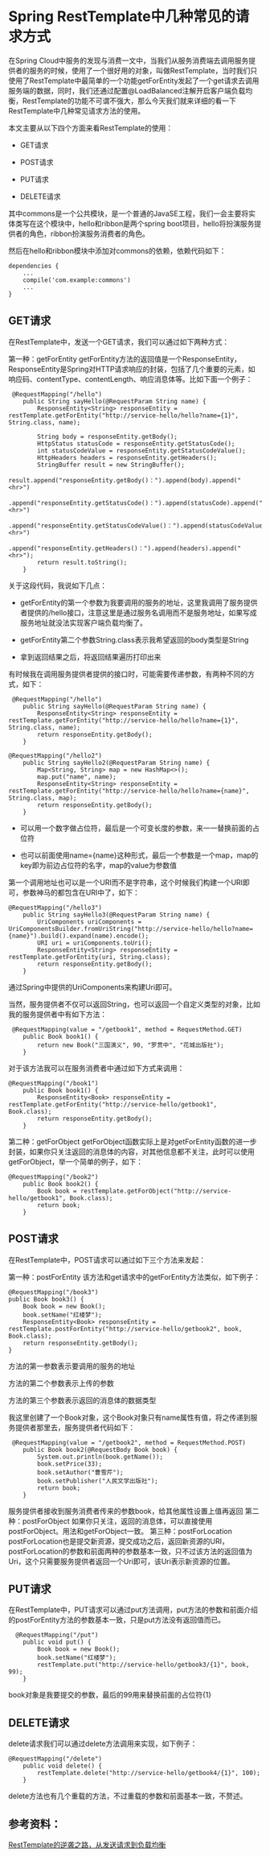 # Spring RestTemplate中几种常见的请求方式

在Spring Cloud中服务的发现与消费一文中，当我们从服务消费端去调用服务提供者的服务的时候，使用了一个很好用的对象，叫做RestTemplate，当时我们只使用了RestTemplate中最简单的一个功能getForEntity发起了一个get请求去调用服务端的数据，同时，我们还通过配置@LoadBalanced注解开启客户端负载均衡，RestTemplate的功能不可谓不强大，那么今天我们就来详细的看一下RestTemplate中几种常见请求方法的使用。

本文主要从以下四个方面来看RestTemplate的使用：

* GET请求

* POST请求

* PUT请求

* DELETE请求 


其中commons是一个公共模块，是一个普通的JavaSE工程，我们一会主要将实体类写在这个模块中，hello和ribbon是两个spring boot项目，hello将扮演服务提供者的角色，ribbon扮演服务消费者的角色。

然后在hello和ribbon模块中添加对commons的依赖，依赖代码如下：
```
dependencies {
    ...
    compile('com.example:commons')
    ...
}
```

## GET请求
在RestTemplate中，发送一个GET请求，我们可以通过如下两种方式：

第一种：getForEntity
getForEntity方法的返回值是一个ResponseEntity<T>，ResponseEntity<T>是Spring对HTTP请求响应的封装，包括了几个重要的元素，如响应码、contentType、contentLength、响应消息体等。比如下面一个例子：
```
 @RequestMapping("/hello")
    public String sayHello(@RequestParam String name) {
        ResponseEntity<String> responseEntity = restTemplate.getForEntity("http://service-hello/hello?name={1}", String.class, name);

        String body = responseEntity.getBody();
        HttpStatus statusCode = responseEntity.getStatusCode();
        int statusCodeValue = responseEntity.getStatusCodeValue();
        HttpHeaders headers = responseEntity.getHeaders();
        StringBuffer result = new StringBuffer();
        result.append("responseEntity.getBody()：").append(body).append("<hr>")
                .append("responseEntity.getStatusCode()：").append(statusCode).append("<hr>")
                .append("responseEntity.getStatusCodeValue()：").append(statusCodeValue).append("<hr>")
                .append("responseEntity.getHeaders()：").append(headers).append("<hr>");
        return result.toString();
    }
```
关于这段代码，我说如下几点：

* getForEntity的第一个参数为我要调用的服务的地址，这里我调用了服务提供者提供的/hello接口，注意这里是通过服务名调用而不是服务地址，如果写成服务地址就没法实现客户端负载均衡了。

* getForEntity第二个参数String.class表示我希望返回的body类型是String

* 拿到返回结果之后，将返回结果遍历打印出来

有时候我在调用服务提供者提供的接口时，可能需要传递参数，有两种不同的方式，如下：
```
 @RequestMapping("/hello")
    public String sayHello(@RequestParam String name) {
        ResponseEntity<String> responseEntity = restTemplate.getForEntity("http://service-hello/hello?name={1}", String.class, name);
        return responseEntity.getBody();
    }

@RequestMapping("/hello2")
    public String sayHello2(@RequestParam String name) {
        Map<String, String> map = new HashMap<>();
        map.put("name", name);
        ResponseEntity<String> responseEntity = restTemplate.getForEntity("http://service-hello/hello?name={name}", String.class, map);
        return responseEntity.getBody();
    }
```
* 可以用一个数字做占位符，最后是一个可变长度的参数，来一一替换前面的占位符

* 也可以前面使用name={name}这种形式，最后一个参数是一个map，map的key即为前边占位符的名字，map的value为参数值

第一个调用地址也可以是一个URI而不是字符串，这个时候我们构建一个URI即可，参数神马的都包含在URI中了，如下：
```
@RequestMapping("/hello3")
    public String sayHello3(@RequestParam String name) {
        UriComponents uriComponents = UriComponentsBuilder.fromUriString("http://service-hello/hello?name={name}").build().expand(name).encode();
        URI uri = uriComponents.toUri();
        ResponseEntity<String> responseEntity = restTemplate.getForEntity(uri, String.class);
        return responseEntity.getBody();
    }
```
通过Spring中提供的UriComponents来构建Uri即可。

当然，服务提供者不仅可以返回String，也可以返回一个自定义类型的对象，比如我的服务提供者中有如下方法：
```
 @RequestMapping(value = "/getbook1", method = RequestMethod.GET)
    public Book book1() {
        return new Book("三国演义", 90, "罗贯中", "花城出版社");
    }
```
对于该方法我可以在服务消费者中通过如下方式来调用：
```
@RequestMapping("/book1")
    public Book book1() {
        ResponseEntity<Book> responseEntity = restTemplate.getForEntity("http://service-hello/getbook1", Book.class);
        return responseEntity.getBody();
    }
```
第二种：getForObject
getForObject函数实际上是对getForEntity函数的进一步封装，如果你只关注返回的消息体的内容，对其他信息都不关注，此时可以使用getForObject，举一个简单的例子，如下：
```
@RequestMapping("/book2")
    public Book book2() {
        Book book = restTemplate.getForObject("http://service-hello/getbook1", Book.class);
        return book;
    }
```

## POST请求
在RestTemplate中，POST请求可以通过如下三个方法来发起：

第一种：postForEntity
该方法和get请求中的getForEntity方法类似，如下例子：
```
@RequestMapping("/book3")
public Book book3() {
    Book book = new Book();
    book.setName("红楼梦");
    ResponseEntity<Book> responseEntity = restTemplate.postForEntity("http://service-hello/getbook2", book, Book.class);
    return responseEntity.getBody();
}
```
方法的第一参数表示要调用的服务的地址

方法的第二个参数表示上传的参数

方法的第三个参数表示返回的消息体的数据类型

我这里创建了一个Book对象，这个Book对象只有name属性有值，将之传递到服务提供者那里去，服务提供者代码如下：
```
 @RequestMapping(value = "/getbook2", method = RequestMethod.POST)
    public Book book2(@RequestBody Book book) {
        System.out.println(book.getName());
        book.setPrice(33);
        book.setAuthor("曹雪芹");
        book.setPublisher("人民文学出版社");
        return book;
    }
```
服务提供者接收到服务消费者传来的参数book，给其他属性设置上值再返回
第二种：postForObject
如果你只关注，返回的消息体，可以直接使用postForObject。用法和getForObject一致。
第三种：postForLocation
postForLocation也是提交新资源，提交成功之后，返回新资源的URI，postForLocation的参数和前面两种的参数基本一致，只不过该方法的返回值为Uri，这个只需要服务提供者返回一个Uri即可，该Uri表示新资源的位置。

## PUT请求
在RestTemplate中，PUT请求可以通过put方法调用，put方法的参数和前面介绍的postForEntity方法的参数基本一致，只是put方法没有返回值而已。
```
  @RequestMapping("/put")
    public void put() {
        Book book = new Book();
        book.setName("红楼梦");
        restTemplate.put("http://service-hello/getbook3/{1}", book, 99);
    }
```
book对象是我要提交的参数，最后的99用来替换前面的占位符{1}
## DELETE请求
delete请求我们可以通过delete方法调用来实现，如下例子：
```
@RequestMapping("/delete")
    public void delete() {
        restTemplate.delete("http://service-hello/getbook4/{1}", 100);
    }
```
delete方法也有几个重载的方法，不过重载的参数和前面基本一致，不赘述。

## 参考资料：
[RestTemplate的逆袭之路，从发送请求到负载均衡](https://mp.weixin.qq.com/s/uvJDmN2f9y3EEI6A3ss_aQ)





















